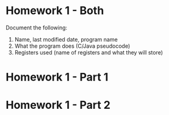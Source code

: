 # Homework 1 - Both
Document the following:

1) Name, last modified date, program name
2) What the program does (C/Java pseudocode)
3) Registers used (name of registers and what they will store)

# Homework 1 - Part 1

# Homework 1 - Part 2
